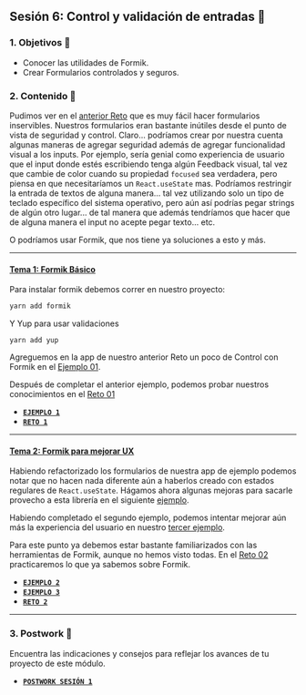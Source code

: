## Sesión 6: Control y validación de entradas 🎫

### 1. Objetivos 🎯

- Conocer las utilidades de Formik.
- Crear Formularios controlados y seguros.

### 2. Contenido 📘

Pudimos ver en el [anterior Reto](../Sesion-05/Reto-01) que es muy fácil hacer formularios inservibles. Nuestros formularios eran bastante inútiles desde el punto de vista de seguridad y control. Claro... podríamos crear por nuestra cuenta algunas maneras de agregar seguridad además de agregar funcionalidad visual a los inputs. Por ejemplo, sería genial como experiencia de usuario que el input donde estés escribiendo tenga algún Feedback visual, tal vez que cambie de color cuando su propiedad `focused` sea verdadera, pero piensa en que necesitaríamos un `React.useState` mas. Podríamos restringir la entrada de textos de alguna manera... tal vez utilizando solo un tipo de teclado específico del sistema operativo, pero aún así podrías pegar strings de algún otro lugar... de tal manera que además tendríamos que hacer que de alguna manera el input no acepte pegar texto... etc.

O podríamos usar Formik, que nos tiene ya soluciones a esto y más.

---

#### <ins>Tema 1: Formik Básico</ins>

Para instalar formik debemos correr en nuestro proyecto:

```bash
yarn add formik
```

Y Yup para usar validaciones

```
yarn add yup
```

Agreguemos en la app de nuestro anterior Reto un poco de Control con Formik en el [Ejemplo 01](./Ejemplo-01).

Después de completar el anterior ejemplo, podemos probar nuestros conocimientos en el [Reto 01](./Reto-01)

- [**`EJEMPLO 1`**](./Ejemplo-01)
- [**`RETO 1`**](./Reto-01)

---

#### <ins>Tema 2: Formik para mejorar UX</ins>

Habiendo refactorizado los formularios de nuestra app de ejemplo podemos notar que no hacen nada diferente aún a haberlos creado con estados regulares de `React.useState`. Hágamos ahora algunas mejoras para sacarle provecho a esta librería en el siguiente [ejemplo](./Ejemplo-02).

Habiendo completado el segundo ejemplo, podemos intentar mejorar aún más la experiencia del usuario en nuestro [tercer ejemplo](./Ejemplo-03).

Para este punto ya debemos estar bastante familiarizados con las herramientas de Formik, aunque no hemos visto todas. En el [Reto 02](./Reto-02) practicaremos lo que ya sabemos sobre Formik.

- [**`EJEMPLO 2`**](./Ejemplo-02)
- [**`EJEMPLO 3`**](./Ejemplo-03)
- [**`RETO 2`**](./Reto-02)

---
### 3. Postwork :memo:

Encuentra las indicaciones y consejos para reflejar los avances de tu proyecto de este módulo.

- [**`POSTWORK SESIÓN 1`**](./Postwork/)

<br/>


</div>


